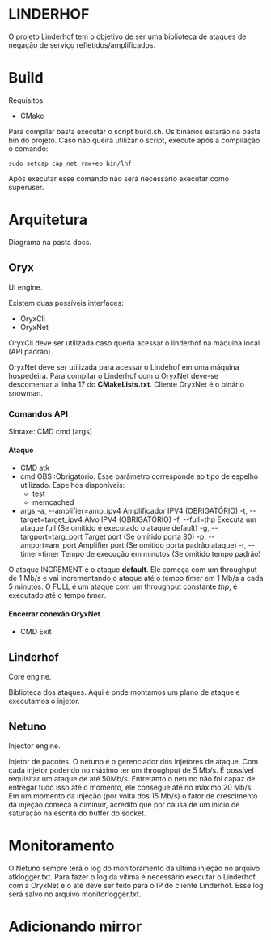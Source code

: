 # LINDERHOF  
  
O projeto Linderhof tem o objetivo de ser uma biblioteca de ataques de negação de serviço refletidos/amplificados.  
  
# Build
Requisitos:
- CMake

Para compilar basta executar o script build.sh. Os binários estarão na pasta bin do projeto.
Caso não queira utilizar o script, execute após a compilação o comando:

    sudo setcap cap_net_raw+ep bin/lhf

Após executar esse comando não será necessário executar como superuser.
# Arquitetura
Diagrama na pasta docs.

## Oryx
UI engine.

Existem duas possíveis interfaces:

 - OryxCli
 - OryxNet

OryxCli deve ser utilizada caso queria acessar o linderhof na maquina local (API padrão). 

OryxNet deve ser utilizada para acessar o Lindehof em uma máquina hospedeira. Para compilar o Linderhof com o OryxNet deve-se descomentar a linha 17 do **CMakeLists.txt**. Cliente OryxNet é o binário snowman.

### Comandos API
Sintaxe: CMD cmd [args]

#### Ataque
- CMD 
atk
- cmd
OBS :Obrigatório. Esse parâmetro corresponde ao tipo de espelho utilizado. 
Espelhos disponíveis:
	- test 	
	- memcached
- args
   -a, --amplifier=amp_ipv4   Amplificador IPV4 (OBRIGATÓRIO)
   -t, --target=target_ipv4   Alvo IPV4 (OBRIGATÓRIO)
  -f, --full=thp Executa um ataque full (Se omitido é executado o ataque default)
  -g, --targport=targ_port   Target port (Se omitido porta 80)
  -p, --amport=am_port       Amplifier port (Se omitido porta padrão ataque)
  -r, --timer=timer          Tempo de execução em minutos (Se omitido tempo padrão)

O ataque INCREMENT é o ataque **default**. Ele começa com um throughput de 1 Mb/s e vai incrementando o ataque até o tempo *timer* em 1 Mb/s a cada 5 minutos. O FULL é um ataque com um throughput constante *thp*, é executado até o tempo *timer*.

#### Encerrar conexão OryxNet
- CMD
	Exit

## Linderhof
Core engine.

Biblioteca dos ataques. Aqui é onde montamos um plano de ataque e executamos o injetor.

## Netuno
Injector engine.

Injetor de pacotes.
O netuno é o gerenciador dos injetores de ataque. Com cada injetor podendo no máximo ter um throughput de 5 Mb/s.
É possível requisitar um ataque de até 50Mb/s. Entretanto o netuno não foi capaz de entregar tudo isso até o momento, ele consegue até no máximo 20 Mb/s. Em um momento da injeção (por volta dos 15 Mb/s) o fator de crescimento da injeção começa a diminuir, acredito que por causa de um início de saturação na escrita do buffer do socket.

# Monitoramento
O Netuno sempre terá o log do monitoramento da última injeção no arquivo atklogger.txt. 
Para fazer o log da vítima é necessário executar o Linderhof com a OryxNet e o até deve ser feito para o IP do cliente Linderhof. Esse log será salvo no arquivo monitorlogger,txt.

# Adicionando mirror


<!--stackedit_data:
eyJoaXN0b3J5IjpbMjUzMzk5ODAyLDEyODgwMjY0Nyw2NTg3OD
M1MjksLTM0OTQzMTkwMCwtOTU5Mzc2ODgsNzMyMzU1OTUzLDY5
MDQ5OTk3NSwxMDIxMzI1MzYsLTE0NzU1OTU2NjcsLTQwOTI2Mz
Y0NiwxNzA0NzExODE0LDcxNjI2Mzk0OCwtMTcwNzM0NTUzNCw1
MjIwMTM4MjgsLTk5MzIyNDU4Nl19
-->